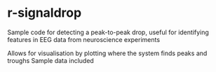 # r-signaldrop
Sample code for detecting a peak-to-peak drop, useful for identifying features in EEG data from neuroscience experiments

Allows for visualisation by plotting where the system finds peaks and troughs
Sample data included
